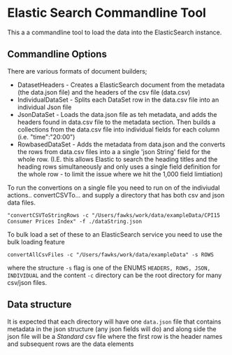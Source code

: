 # Elastic Search Commandline Tool
This a a commandline tool to load the data into the ElasticSearch instance.


## Commandline Options
There are various formats of document builders;

* DatasetHeaders - 
Creates a ElasticSearch document from the metadata (the data.json file) and the headers of the csv file (data.csv)
* IndividualDataSet - Splits each DataSet row in the data.csv file into an individual Json file
* JsonDataSet - Loads the data.json file as teh metadata, and adds the headers found in data.csv file to the metadata section. Then builds a collections from the data.csv file into individual fields for each column (i.e. "time":"20:00")  
* RowbasedDataSet - Adds the metadata from data.json and the converts the rows from data.csv files into a a single 'json String' field for the whole row. (I.E. this allows Elastic to search the heading titles and the heading rows simultaneously and only uses a single field definition for the whole row - to limit the issue where we hit the 1,000 field limtiation)  

To run the convertions on a single file you need to run on of the indiviudal actions.. convertCSVTo... and supply a directory that has both csv and json data files.

`"convertCSVToStringRows -c "/Users/fawks/work/data/exampleData/CPI15 Consumer Prices Index" -f ./dataString.json`


To bulk load a set of these to an ElasticSearch service you need to use the bulk loading feature

`convertAllCsvFiles -c "/Users/fawks/work/data/exampleData" -s ROWS`

where the structure `-s` flag is one of the ENUMS `HEADERS, ROWS, JSON, INDIVIDUAL`
and the content `-c` directory can be the root directory for many csv/json files. 
 

## Data structure
It is expected that each directory will have one `data.json` file that contains metadata in the json structure (any json fields will do) and along side the json file will be a *Standard* csv file where the first row is the header names and subsequent rows are the data elements